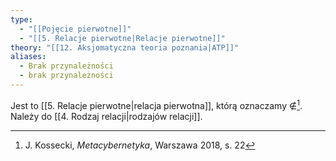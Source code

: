 ```yaml
---
type:
  - "[[Pojęcie pierwotne]]"
  - "[[5. Relacje pierwotne|Relacje pierwotne]]"
theory: "[[12. Aksjomatyczna teoria poznania|ATP]]"
aliases:
  - Brak przynależności
  - brak przynależności
---
```

Jest to [[5. Relacje pierwotne|relacja pierwotna]], którą oznaczamy $\not\in$[^1].
Należy do [[4. Rodzaj relacji|rodzajów relacji]].

[^1]: J. Kossecki, *Metacybernetyka*, Warszawa 2018, s. 22